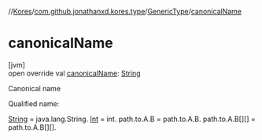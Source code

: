 //[Kores](../../../index.md)/[com.github.jonathanxd.kores.type](../index.md)/[GenericType](index.md)/[canonicalName](canonical-name.md)

# canonicalName

[jvm]\
open override val [canonicalName](canonical-name.md): [String](https://kotlinlang.org/api/latest/jvm/stdlib/kotlin/-string/index.html)

Canonical name

Qualified name:

[String](https://kotlinlang.org/api/latest/jvm/stdlib/kotlin/-string/index.html) = java.lang.String. [Int](https://kotlinlang.org/api/latest/jvm/stdlib/kotlin/-int/index.html) = int. path.to.A.B = path.to.A.B. path.to.A.B[][] = path.to.A.B[][].

